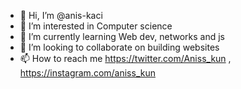 - 👋 Hi, I’m @anis-kaci
- 👀 I’m interested in Computer science
- 🌱 I’m currently learning Web dev, networks and js
- 💞️ I’m looking to collaborate on building websites
- 📫 How to reach me https://twitter.com/Aniss_kun , https://instagram.com/aniss_kun

<!---
anis-kaci/anis-kaci is a ✨ special ✨ repository because its `README.md` (this file) appears on your GitHub profile.
You can click the Preview link to take a look at your changes.
--->
